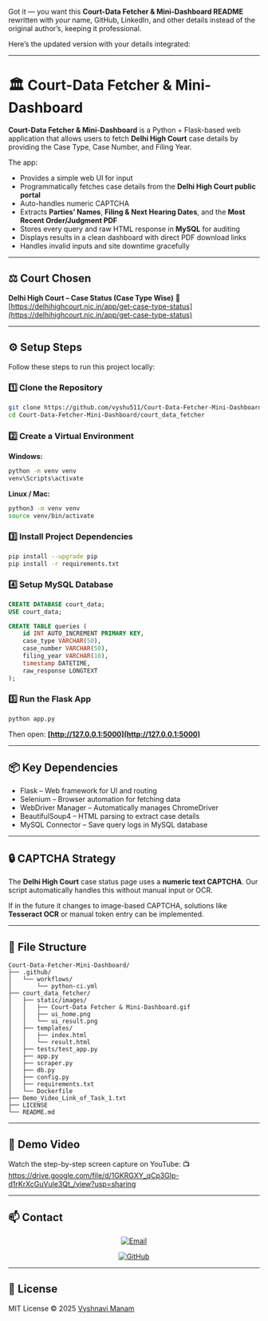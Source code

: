 Got it — you want this **Court-Data Fetcher & Mini-Dashboard README** rewritten with *your* name, GitHub, LinkedIn, and other details instead of the original author’s, keeping it professional.

Here’s the updated version with your details integrated:

---

# 🏛️ Court-Data Fetcher & Mini-Dashboard



**Court-Data Fetcher & Mini-Dashboard** is a Python + Flask-based web application that allows users to fetch **Delhi High Court** case details by providing the Case Type, Case Number, and Filing Year.

The app:

* Provides a simple web UI for input
* Programmatically fetches case details from the **Delhi High Court public portal**
* Auto-handles numeric CAPTCHA
* Extracts **Parties’ Names**, **Filing & Next Hearing Dates**, and the **Most Recent Order/Judgment PDF**
* Stores every query and raw HTML response in **MySQL** for auditing
* Displays results in a clean dashboard with direct PDF download links
* Handles invalid inputs and site downtime gracefully

---

## ⚖️ Court Chosen

**Delhi High Court – Case Status (Case Type Wise)**
🔗 [https://delhihighcourt.nic.in/app/get-case-type-status](https://delhihighcourt.nic.in/app/get-case-type-status)

---

## ⚙️ Setup Steps

Follow these steps to run this project locally:

### **1️⃣ Clone the Repository**

```bash
git clone https://github.com/vyshu511/Court-Data-Fetcher-Mini-Dashboard.git
cd Court-Data-Fetcher-Mini-Dashboard/court_data_fetcher
```

### **2️⃣ Create a Virtual Environment**

**Windows:**

```bash
python -m venv venv
venv\Scripts\activate
```

**Linux / Mac:**

```bash
python3 -m venv venv
source venv/bin/activate
```

### **3️⃣ Install Project Dependencies**

```bash
pip install --upgrade pip
pip install -r requirements.txt
```

### **4️⃣ Setup MySQL Database**

```sql
CREATE DATABASE court_data;
USE court_data;

CREATE TABLE queries (
    id INT AUTO_INCREMENT PRIMARY KEY,
    case_type VARCHAR(50),
    case_number VARCHAR(50),
    filing_year VARCHAR(10),
    timestamp DATETIME,
    raw_response LONGTEXT
);
```

### **5️⃣ Run the Flask App**

```bash
python app.py
```

Then open: **[http://127.0.0.1:5000](http://127.0.0.1:5000)**

---

## 📦 Key Dependencies

* Flask – Web framework for UI and routing
* Selenium – Browser automation for fetching data
* WebDriver Manager – Automatically manages ChromeDriver
* BeautifulSoup4 – HTML parsing to extract case details
* MySQL Connector – Save query logs in MySQL database

---

## 🔒 CAPTCHA Strategy

The **Delhi High Court** case status page uses a **numeric text CAPTCHA**.
Our script automatically handles this without manual input or OCR.

If in the future it changes to image-based CAPTCHA, solutions like **Tesseract OCR** or manual token entry can be implemented.

---

## 📂 File Structure

```
Court-Data-Fetcher-Mini-Dashboard/
├── .github/
│   └── workflows/
│       └── python-ci.yml
├── court_data_fetcher/
│   ├── static/images/
│   │   ├── Court-Data Fetcher & Mini-Dashboard.gif
│   │   ├── ui_home.png
│   │   └── ui_result.png
│   ├── templates/
│   │   ├── index.html
│   │   └── result.html
│   ├── tests/test_app.py
│   ├── app.py
│   ├── scraper.py
│   ├── db.py
│   ├── config.py
│   ├── requirements.txt
│   └── Dockerfile
├── Demo_Video_Link_of_Task_1.txt
├── LICENSE
└── README.md
```

---

## 🎥 Demo Video

Watch the step-by-step screen capture on YouTube:
📺 https://drive.google.com/file/d/1GKRGXY_qCp3GIp-d1rKrXcGuVule3Qt_/view?usp=sharing

---

## 📫 Contact

<div align="center">

[![Email](https://img.shields.io/badge/Email-vyshunivi511%40gmail.com-red?style=flat\&logo=gmail)](mailto:vyshnavimanam23@gmail.com)

[![GitHub](https://img.shields.io/badge/GitHub-vyshu511-black?style=flat\&logo=github)](https://github.com/vyshu511)

</div>

---

## 📜 License

MIT License © 2025 [Vyshnavi Manam](https://www.linkedin.com/in/vyshnavi-manam)

